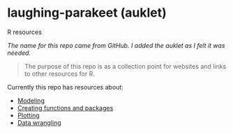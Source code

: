 # laughing-parakeet (auklet)
R resources

*The name for this repo came from GitHub. I added the auklet as I felt it was needed.*

> The purpose of this repo is as a collection point for websites and links to other resources for R.

Currently this repo has resources about:
- [Modeling](../master/Modeling.md)
- [Creating functions and packages](../master/Functions.md)
- [Plotting](../master/Plotting.md)
- [Data wrangling](..master/data_wrangling.md)
